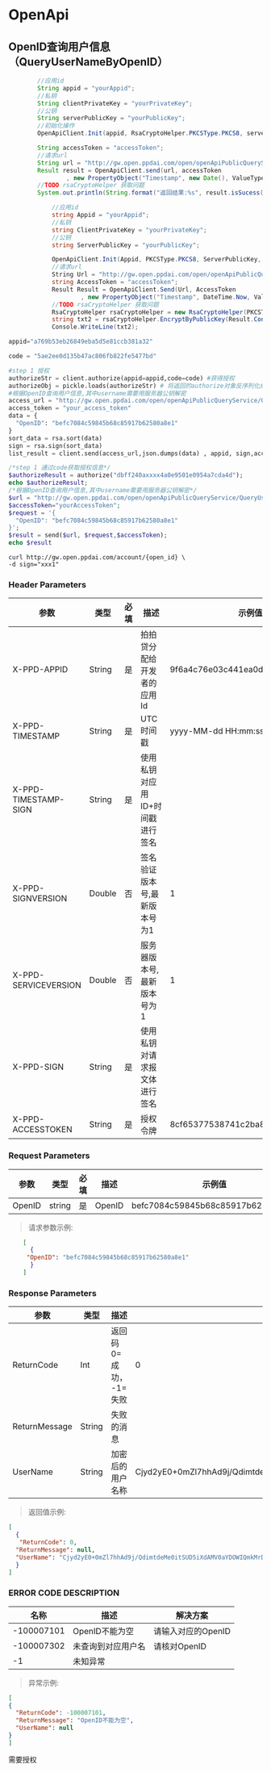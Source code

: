 # OpenApi

## OpenID查询用户信息 （QueryUserNameByOpenID）

```java
        //应用id
        String appid = "yourAppid";
        //私钥
        String clientPrivateKey = "yourPrivateKey";
        //公钥
        String serverPublicKey = "yourPublicKey";
        //初始化操作
        OpenApiClient.Init(appid, RsaCryptoHelper.PKCSType.PKCS8, serverPublicKey, clientPrivateKey);

        String accessToken = "accessToken";
        //请求url
        String url = "http://gw.open.ppdai.com/open/openApiPublicQueryService/QueryUserNameByOpenID";
        Result result = OpenApiClient.send(url, accessToken
                , new PropertyObject("Timestamp", new Date(), ValueTypeEnum.DateTime));
        //TODO rsaCryptoHelper 获取问题
        System.out.println(String.format("返回结果:%s", result.isSucess() ? OpenApiClient.getRsaCryptoHelper().decryptByPrivateKey(result.getContext()) : result.getErrorMessage()));
```

```csharp
            //应用id
            string Appid = "yourAppid";
            //私钥
            string ClientPrivateKey = "yourPrivateKey";
            //公钥
            string ServerPublicKey = "yourPublicKey";

            OpenApiClient.Init(Appid, PKCSType.PKCS8, ServerPublicKey, ClientPrivateKey);
            //请求url
            String Url = "http://gw.open.ppdai.com/open/openApiPublicQueryService/QueryUserNameByOpenID";
            string AccessToken = "accessToken";
            Result Result = OpenApiClient.Send(Url, AccessToken
                    , new PropertyObject("Timestamp", DateTime.Now, ValueTypeEnum.DateTime));
            //TODO rsaCryptoHelper 获取问题
            RsaCryptoHelper rsaCryptoHelper = new RsaCryptoHelper(PKCSType.PKCS8, ServerPublicKey, ClientPrivateKey);
            string txt2 = rsaCryptoHelper.EncryptByPublicKey(Result.Context);
            Console.WriteLine(txt2);
```

```python
appid="a769b53eb26849eba5d5e81ccb381a32"

code = "5ae2ee0d135b47ac806fb822fe5477bd"

#step 1 授权
authorizeStr = client.authorize(appid=appid,code=code) #获得授权
authorizeObj = pickle.loads(authorizeStr) # 将返回的authorize对象反序列化成对象，成功得到 OpenID、AccessToken、RefreshToken、ExpiresIn
#根据OpenID查询用户信息,其中username需要用服务器公钥解密
access_url = "http://gw.open.ppdai.com/open/openApiPublicQueryService/QueryUserNameByOpenID"
access_token = "your_access_token"
data = {
  "OpenID": "befc7084c59845b68c85917b62580a8e1"
}
sort_data = rsa.sort(data)
sign = rsa.sign(sort_data)
list_result = client.send(access_url,json.dumps(data) , appid, sign,access_token)

```

```php
/*step 1 通过code获取授权信息*/
$authorizeResult = authorize("dbff240axxxx4a0e9501e0954a7cda4d");
echo $authorizeResult;
/*根据OpenID查询用户信息,其中username需要用服务器公钥解密*/
$url = "http://gw.open.ppdai.com/open/openApiPublicQueryService/QueryUserNameByOpenID";
$accessToken="yourAccessToken";
$request = '{
  "OpenID": "befc7084c59845b68c85917b62580a8e1"
}';
$result = send($url, $request,$accessToken);
echo $result
```

```shell
curl http://gw.open.ppdai.com/account/{open_id} \
-d sign="xxx1"
```
### Header Parameters

参数 | 类型 | 必填 | 描述| 示例值
--------- | ------- | -----------|---------|-------
X-PPD-APPID|	String|	是	|拍拍贷分配给开发者的应用Id	|9f6a4c76e03c441ea0d3b8ff238311a0
X-PPD-TIMESTAMP	|String|	是|	UTC时间戳	|yyyy-MM-dd HH:mm:ss
X-PPD-TIMESTAMP-SIGN	|String	|是	|使用私钥对应用ID+时间戳进行签名|
X-PPD-SIGNVERSION|	Double|	否|	签名验证版本号,最新版本号为1	|1
X-PPD-SERVICEVERSION	|Double|	否|	服务器版本号,最新版本号为1|	1
X-PPD-SIGN	|String	|是	|使用私钥对请求报文体进行签名|
X-PPD-ACCESSTOKEN|	String|	是|	授权令牌	|8cf65377538741c2ba8add2615a22299

### Request Parameters

参数 | 类型 | 必填 | 描述| 示例值
--------- | ------- | -----------|---------|-------
OpenID|	string|	是	|OpenID	|befc7084c59845b68c85917b62580a8e1

> 请求参数示例:

```json
    [
      {
     "OpenID": "befc7084c59845b68c85917b62580a8e1"
      }
    ]
```

### Response Parameters
参数 | 类型 | 描述| 示例值
--------- |  -----------|---------|-------
ReturnCode	|Int|	返回码 0=成功， -1=失败	|0
ReturnMessage	|String|	失败的消息	|
UserName	|String	|加密后的用户名称|	Cjyd2yE0+0mZl7hhAd9j/QdimtdeMH0itSQmkMrDxlLSeLwouRjsPL9jGXcXZ/PmFG6aEHa38m

> 返回值示例:

```json
[
  {
   "ReturnCode": 0,
  "ReturnMessage": null,
  "UserName": "Cjyd2yE0+0mZl7hhAd9j/QdimtdeMe0itSUD5iXdAMV0aYDOWIQmkMrDxlLSeLwouRjsPL9jGXc/zPAjoEmBuVhydSXCWwdLazW9tXwXZ/yfA86L2VcQMjaFSJo7b9We/VCbgfxL5salq8QsO29LMb0+kErZzPmFG6aEHa38mrY="
  }
]
```

### ERROR CODE DESCRIPTION
名称|	描述|	解决方案
--------- | ------- | -----------
-100007101	|OpenID不能为空	|请输入对应的OpenID
-100007302	|未查询到对应用户名|	请核对OpenID
-1	|未知异常|

> 异常示例:

```json
[
{
  "ReturnCode": -100007101,
  "ReturnMessage": "OpenID不能为空",
  "UserName": null
}
]
```
<aside class="notice">需要授权</aside>

